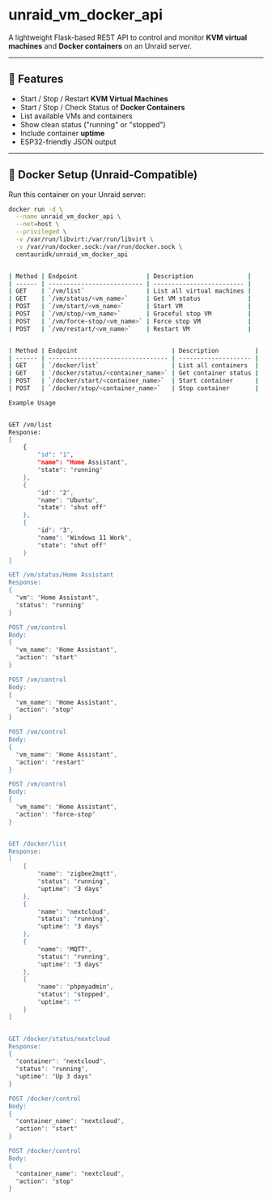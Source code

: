 # unraid_vm_docker_api

A lightweight Flask-based REST API to control and monitor **KVM virtual machines** and **Docker containers** on an Unraid server.



---

## 🔧 Features

- Start / Stop / Restart **KVM Virtual Machines**
- Start / Stop / Check Status of **Docker Containers**
- List available VMs and containers
- Show clean status ("running" or "stopped")
- Include container **uptime**
- ESP32-friendly JSON output

---

## 🐳 Docker Setup (Unraid-Compatible)

Run this container on your Unraid server:

```bash
docker run -d \
  --name unraid_vm_docker_api \
  --net=host \
  --privileged \
  -v /var/run/libvirt:/var/run/libvirt \
  -v /var/run/docker.sock:/var/run/docker.sock \
  centauridk/unraid_vm_docker_api


| Method | Endpoint                   | Description               |
| ------ | -------------------------- | ------------------------- |
| GET    | `/vm/list`                 | List all virtual machines |
| GET    | `/vm/status/<vm_name>`     | Get VM status             |
| POST   | `/vm/start/<vm_name>`      | Start VM                  |
| POST   | `/vm/stop/<vm_name>`       | Graceful stop VM          |
| POST   | `/vm/force-stop/<vm_name>` | Force stop VM             |
| POST   | `/vm/restart/<vm_name>`    | Restart VM                |


| Method | Endpoint                          | Description          |
| ------ | --------------------------------- | -------------------- |
| GET    | `/docker/list`                    | List all containers  |
| GET    | `/docker/status/<container_name>` | Get container status |
| POST   | `/docker/start/<container_name>`  | Start container      |
| POST   | `/docker/stop/<container_name>`   | Stop container       |

Example Usage


GET /vm/list
Response:
[   
    {
        "id": "1",
        "name": "Home Assistant",
        "state": "running"
    },    
    {
        "id": "2",
        "name": "Ubuntu",
        "state": "shut off"
    },   
    {
        "id": "3",
        "name": "Windows 11 Work",
        "state": "shut off"
    } 
]

GET /vm/status/Home Assistant
Response:
{
  "vm": "Home Assistant",
  "status": "running"
}

POST /vm/control
Body:
{
  "vm_name": "Home Assistant",
  "action": "start"
}

POST /vm/control
Body:
{
  "vm_name": "Home Assistant",
  "action": "stop"
}

POST /vm/control
Body:
{
  "vm_name": "Home Assistant",
  "action": "restart"
}

POST /vm/control
Body:
{
  "vm_name": "Home Assistant",
  "action": "force-stop"
}


GET /docker/list
Response:
[     
    {
        "name": "zigbee2mqtt",
        "status": "running",
        "uptime": "3 days"
    },
    {
        "name": "nextcloud",
        "status": "running",
        "uptime": "3 days"
    },    
    {
        "name": "MQTT",
        "status": "running",
        "uptime": "3 days"
    },
	{
        "name": "phpmyadmin",
        "status": "stopped",
        "uptime": ""
    }  
]


GET /docker/status/nextcloud
Response:
{
  "container": "nextcloud",
  "status": "running",
  "uptime": "Up 3 days"
}

POST /docker/control
Body:
{
  "container_name": "nextcloud",
  "action": "start"
}

POST /docker/control
Body:
{
  "container_name": "nextcloud",
  "action": "stop"
}
